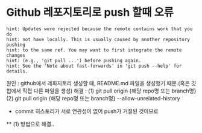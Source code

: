 # Github 레포지토리로 push 할때 오류
```
hint: Updates were rejected because the remote contains work that you do
hint: not have locally. This is usually caused by another repository pushing
hint: to the same ref. You may want to first integrate the remote changes
hint: (e.g., 'git pull ...') before pushing again.
hint: See the 'Note about fast-forwards' in 'git push --help' for details.
```
원인 : github에서 레파지토리 생성할 때, README.md 파일을 생성했기 때문.(혹은 깃헙에서 직접 다른 파일을 생성)
해결 : 
(1) git pull origin {해당 repo명 또는 branch명}
(2) git pull origin {해당 repo명 또는 branch명} --allow-unrelated-history
  - commit 히스토리가 서로 연관성이 없어 push가 거절된 것이므로

** (1) 방법으로 해결..
